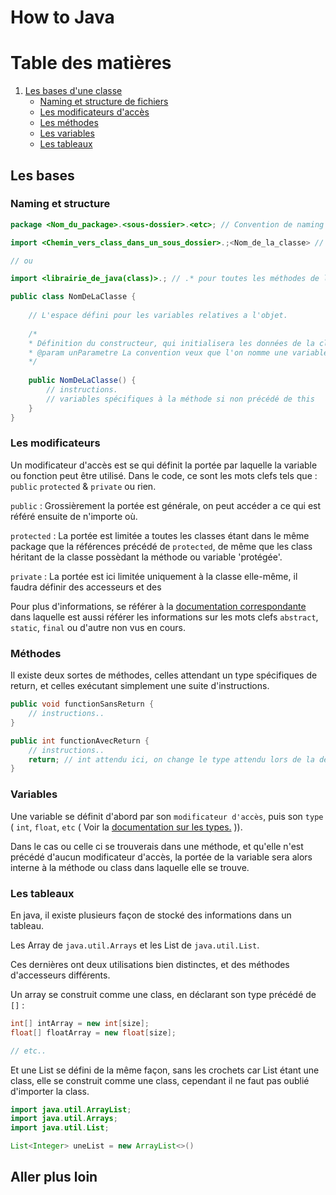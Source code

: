 # How to Java
# Table des matières

 1. [Les bases d'une classe](#les-bases)
	 - [Naming et structure de fichiers](#naming-et-structure)
	- [Les modificateurs d'accès](#les-modificateurs)
	- [Les méthodes](#méthodes)
	- [Les variables](#variables)
	- [Les tableaux](#les-tableaux)
## Les bases
### Naming et structure
```java
package <Nom_du_package>.<sous-dossier>.<etc>; // Convention de naming : comme pour les variables.

import <Chemin_vers_class_dans_un_sous_dossier>.;<Nom_de_la_classe> // Pour importer une classe ou une de ses méthodes, ne pas mettre l'extension à la fin.

// ou 

import <librairie_de_java(class)>.; // .* pour toutes les méthodes de la class, ou .<nom_de_la_méthode> si vous la connaissez.

public class NomDeLaClasse {
	
	// L'espace défini pour les variables relatives a l'objet.
	
	/*
	* Définition du constructeur, qui initialisera les données de la classe comme les variables et autres instructions.
	* @param unParametre La convention veux que l'on nomme une variable en commencant par une minuscule, puis séparé les "mots" par des majuscules, ou des '_' suivi du mots dont l'initial est en majuscule, exemple : "un_Nom_De_Variable_Correct", "unNomCorrect", "un-Nom-OK"
	*/
	
	public NomDeLaClasse() {
		// instructions.
		// variables spécifiques à la méthode si non précédé de this
	}
}
```
### Les modificateurs
Un modificateur d'accès est se qui définit la portée par laquelle la variable ou fonction peut être utilisé.
Dans le code, ce sont les mots clefs tels que : `public` `protected` & `private` ou rien.

`public` : Grossièrement la portée est générale, on peut accéder a ce qui est référé ensuite de n'importe où.

`protected` : La portée est limitée a toutes les classes étant dans le même package que la références précédé de `protected`, de même que les class héritant de la classe possèdant la méthode ou variable 'protégée'.

`private` : La portée est ici limitée uniquement à la classe elle-même, il faudra définir des accesseurs et des  

Pour plus d'informations, se référer à la [documentation correspondante](https://fr.wikibooks.org/wiki/Programmation_Java/Modificateur) dans laquelle est aussi référer les informations sur les mots clefs `abstract`, `static`, `final` ou d'autre non vus en cours. 
### Méthodes
Il existe deux sortes de méthodes, celles attendant un type spécifiques de return, et celles exécutant simplement une suite d'instructions.
```java
public void functionSansReturn {
	// instructions..
}

public int functionAvecReturn {
	// instructions..
	return; // int attendu ici, on change le type attendu lors de la déclaration de la fonction en fonction du besoin.
}
```
### Variables
Une variable se définit d'abord par son `modificateur d'accès`, puis son `type` ( `int`, `float`, `etc` ( Voir la [documentation sur les types.](https://fr.wikibooks.org/wiki/Programmation_Java/Types_de_base) )).

Dans le cas ou celle ci se trouverais dans une méthode, et qu'elle n'est précédé d'aucun modificateur d'accès, la portée de la variable sera alors interne à la méthode ou class dans laquelle elle se trouve.
### Les tableaux
En java, il existe plusieurs façon de stocké des informations dans un tableau.

Les Array de `java.util.Arrays` et les List de `java.util.List`.

Ces dernières ont deux utilisations bien distinctes, et des méthodes d'accesseurs différents.

Un array se construit comme une class, en déclarant son type précédé de `[]` : 
```java
int[] intArray = new int[size];
float[] floatArray = new float[size];

// etc..
```
Et une List se défini  de la même façon, sans les crochets car List étant une class, elle se construit comme une class, cependant il ne faut pas oublié d'importer la class.
```java
import java.util.ArrayList;
import java.util.Arrays;
import java.util.List;

List<Integer> uneList = new ArrayList<>()
```
## Aller plus loin
